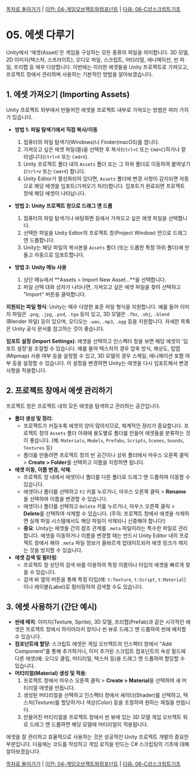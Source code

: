 [목차로 돌아가기](./README.md) | [이전: 04-게임오브젝트와컴포넌트](./04-게임오브젝트와컴포넌트.md) | [다음: 06-C샵스크립트기초](./06-C샵스크립트기초.md)

# 05. 에셋 다루기

Unity에서 '에셋(Asset)'은 게임을 구성하는 모든 종류의 파일을 의미합니다. 3D 모델, 2D 이미지(텍스처, 스프라이트), 오디오 파일, 스크립트, 머티리얼, 애니메이션, 씬 파일, 프리팹 등 매우 다양합니다. 이번에는 이러한 에셋들을 Unity 프로젝트로 가져오고, 프로젝트 창에서 관리하며 사용하는 기본적인 방법을 알아보겠습니다.

## 1. 에셋 가져오기 (Importing Assets)

Unity 프로젝트 외부에서 만들어진 에셋을 프로젝트 내부로 가져오는 방법은 여러 가지가 있습니다.

-   **방법 1: 파일 탐색기에서 직접 복사/이동**
    1.  컴퓨터의 파일 탐색기(Windows)나 Finder(macOS)를 엽니다.
    2.  가져오고 싶은 에셋 파일(들)을 선택한 후 복사(`Ctrl+C` 또는 `Cmd+C`)하거나 잘라냅니다(`Ctrl+X` 또는 `Cmd+X`).
    3.  Unity 프로젝트 폴더 내의 `Assets` 폴더 또는 그 하위 폴더로 이동하여 붙여넣기(`Ctrl+V` 또는 `Cmd+V`) 합니다.
    4.  Unity Editor가 활성화되어 있다면, `Assets` 폴더에 변경 사항이 감지되면 자동으로 해당 에셋을 임포트(가져오기 처리)합니다. 임포트가 완료되면 프로젝트 창에 해당 에셋이 나타납니다.

-   **방법 2: Unity 프로젝트 창으로 드래그 앤 드롭**
    1.  컴퓨터의 파일 탐색기나 바탕화면 등에서 가져오고 싶은 에셋 파일을 선택합니다.
    2.  선택한 파일을 Unity Editor의 프로젝트 창(Project Window) 안으로 드래그 앤 드롭합니다.
    3.  Unity는 해당 파일의 복사본을 `Assets` 폴더 (또는 드롭한 특정 하위 폴더)에 만들고 자동으로 임포트합니다.

-   **방법 3: Unity 메뉴 사용**
    1.  상단 메뉴에서 **Assets > Import New Asset...**을 선택합니다.
    2.  파일 선택 대화 상자가 나타나면, 가져오고 싶은 에셋 파일을 찾아 선택하고 "Import" 버튼을 클릭합니다.

**지원되는 파일 형식**: Unity는 매우 다양한 표준 파일 형식을 지원합니다. 예를 들어 이미지 파일은 `.png`, `.jpg`, `.psd`, `.tga` 등이 있고, 3D 모델은 `.fbx`, `.obj`, `.blend` (Blender 파일) 등이 있으며, 오디오는 `.wav`, `.mp3`, `.ogg` 등을 지원합니다. 자세한 목록은 Unity 공식 문서를 참고하는 것이 좋습니다.

**임포트 설정 (Import Settings)**: 에셋을 선택하고 인스펙터 창을 보면 해당 에셋의 '임포트 설정'을 조절할 수 있습니다. 예를 들어 텍스처의 경우 압축 방식, 해상도, 밉맵(Mipmap) 사용 여부 등을 설정할 수 있고, 3D 모델의 경우 스케일, 애니메이션 포함 여부 등을 설정할 수 있습니다. 이 설정을 변경하면 Unity는 에셋을 다시 임포트해서 변경 사항을 적용합니다.

## 2. 프로젝트 창에서 에셋 관리하기

프로젝트 창은 프로젝트 내의 모든 에셋을 탐색하고 관리하는 공간입니다.

-   **폴더 생성 및 정리**:
    *   프로젝트가 커질수록 에셋의 양이 많아지므로, 체계적인 정리가 중요합니다. 프로젝트 창의 `Assets` 폴더 아래에 용도별로 폴더를 만들어 에셋들을 분류하는 것이 좋습니다. (예: `Materials`, `Models`, `Prefabs`, `Scripts`, `Scenes`, `Sounds`, `Textures` 등)
    *   폴더를 만들려면 프로젝트 창의 빈 공간이나 상위 폴더에서 마우스 오른쪽 클릭 > **Create > Folder**를 선택하고 이름을 지정하면 됩니다.
-   **에셋 이동, 이름 변경, 삭제**:
    *   프로젝트 창 내에서 에셋이나 폴더를 다른 폴더로 드래그 앤 드롭하여 이동할 수 있습니다.
    *   에셋이나 폴더를 선택하고 `F2` 키를 누르거나, 마우스 오른쪽 클릭 > **Rename**을 선택하여 이름을 변경할 수 있습니다.
    *   에셋이나 폴더를 선택하고 `Delete` 키를 누르거나, 마우스 오른쪽 클릭 > **Delete**를 선택하여 삭제할 수 있습니다. (주의: 프로젝트 창에서 에셋을 삭제하면 실제 파일 시스템에서도 해당 파일이 삭제되니 신중해야 합니다!)
    *   **중요**: Unity는 에셋들 간의 참조 관계를 `.meta` 파일이라는 특수한 파일로 관리합니다. 에셋을 이동하거나 이름을 변경할 때는 반드시 Unity Editor 내의 프로젝트 창에서 해야 `.meta` 파일 정보가 올바르게 업데이트되어 에셋 링크가 깨지는 것을 방지할 수 있습니다.
-   **에셋 검색 및 필터링**:
    *   프로젝트 창 상단의 검색 바를 이용하여 특정 이름이나 타입의 에셋을 빠르게 찾을 수 있습니다.
    *   검색 바 옆의 버튼을 통해 특정 타입(예: `t:Texture`, `t:Script`, `t:Material`)이나 레이블(Label)로 필터링하여 검색할 수도 있습니다.

## 3. 에셋 사용하기 (간단 예시)

-   **씬에 배치**: 이미지(Texture, Sprite), 3D 모델, 프리팹(Prefab)과 같은 시각적인 에셋은 프로젝트 창에서 하이어라키 창이나 씬 뷰로 드래그 앤 드롭하여 씬에 배치할 수 있습니다.
-   **컴포넌트에 할당**: 스크립트 에셋은 게임 오브젝트의 인스펙터 창에서 "Add Component"를 통해 추가하거나, 이미 추가된 스크립트 컴포넌트의 속성 필드에 다른 에셋(예: 오디오 클립, 머티리얼, 텍스처 등)을 드래그 앤 드롭하여 할당할 수 있습니다.
-   **머티리얼(Material) 생성 및 적용**:
    1.  프로젝트 창에서 마우스 오른쪽 클릭 > **Create > Material**을 선택하여 새 머티리얼 에셋을 만듭니다.
    2.  생성된 머티리얼을 선택하고 인스펙터 창에서 셰이더(Shader)를 선택하고, 텍스처(Texture)를 할당하거나 색상(Color) 등을 조절하여 원하는 재질을 만듭니다.
    3.  만들어진 머티리얼을 프로젝트 창에서 씬 뷰에 있는 3D 모델 게임 오브젝트 위로 드래그 앤 드롭하면 해당 모델에 머티리얼이 적용됩니다.

에셋을 잘 관리하고 효율적으로 사용하는 것은 성공적인 Unity 프로젝트 개발의 중요한 부분입니다. 다음에는 코드를 작성하고 게임 로직을 만드는 C# 스크립팅의 기초에 대해 알아보겠습니다. 

[목차로 돌아가기](./README.md) | [이전: 04-게임오브젝트와컴포넌트](./04-게임오브젝트와컴포넌트.md) | [다음: 06-C샵스크립트기초](./06-C샵스크립트기초.md) 